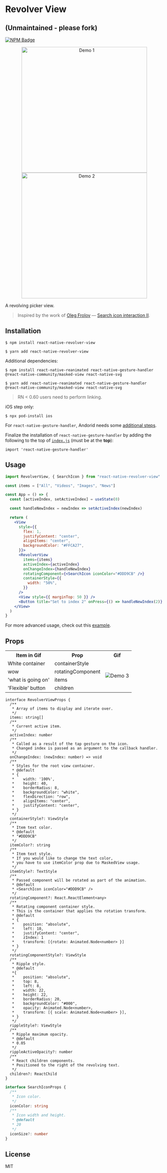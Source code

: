 # Revolver View

## (Unmaintained - please fork)

[![NPM Badge](https://img.shields.io/npm/v/react-native-revolver-view)](https://www.npmjs.com/package/react-native-revolver-view)

<p align="center" >
  <img
    width="400px"
    height="400px"
    src="https://github.com/osamaq/react-native-revolver-view/raw/master/docs/assets/semicircle.gif"
    alt="Demo 1"
  />
  <img
    width="400px"
    height="400px"
    src="https://github.com/osamaq/react-native-revolver-view/raw/master/docs/assets/input.gif"
    alt="Demo 2"
  />
</p>

A revolving picker view.

> Inspired by the work of [Oleg Frolov](https://dribbble.com/Volorf) — [Search icon interaction II](https://dribbble.com/shots/4638987-Search-icon-interaction-II).

## Installation

```
$ npm install react-native-revolver-view
```

```
$ yarn add react-native-revolver-view
```

Additional dependencies:

```
$ npm install react-native-reanimated react-native-gesture-handler @react-native-community/masked-view react-native-svg
```

```
$ yarn add react-native-reanimated react-native-gesture-handler @react-native-community/masked-view react-native-svg
```

> RN < 0.60 users need to perform linking.

iOS step only:

```
$ npx pod-install ios
```

For `react-native-gesture-handler`, Andorid needs some [additional steps](https://software-mansion.github.io/react-native-gesture-handler/docs/getting-started.html#android).

Finalize the installation of `react-native-gesture-handler` by adding the following to the top of [`index.js`](https://github.com/osamaq/react-native-revolver-view/blob/d036cef09770245633596301394b2b10a2500fb6/example/index.js#L1) (must be at the **top**):

`import 'react-native-gesture-handler'`

## Usage

```jsx
import RevolverView, { SearchIcon } from "react-native-revolver-view"

const items = ["All", "Videos", "Images", "News"]

const App = () => {
  const [activeIndex, setActiveIndex] = useState(0)

  const handleNewIndex = newIndex => setActiveIndex(newIndex)

  return (
    <View
      style={{
        flex: 1,
        justifyContent: "center",
        alignItems: "center",
        backgroundColor: "#FFCA27",
      }}>
      <RevolverView
        items={items}
        activeIndex={activeIndex}
        onChangeIndex={handleNewIndex}
        rotatingComponent={<SearchIcon iconColor="#DDD9CB" />}
        containerStyle={{
          width: "50%",
        }}
      />
      <View style={{ marginTop: 50 }} />
      <Button title="Set to index 2" onPress={() => handleNewIndex(2)} />
    </View>
  )
}
```

For more advanced usage, check out this [example](https://github.com/osamaq/react-native-revolver-view/blob/master/example/App.tsx).

## Props

<table>
  <tr>
    <th>Item in Gif</th>
    <th>Prop</th>
    <th>Gif</th>
  </tr>
  <tr>
    <td>White container</td>
    <td>containerStyle</td>
        <td
  rowspan="4"
  ><img src="https://github.com/osamaq/react-native-revolver-view/raw/master/docs/assets/wow.gif" title="Demo 3"></td>
  </tr>
  <tr>
    <td>wow</td>
    <td>rotatingComponent</td>
  </tr>
  <tr>
    <td>'what is going on'</td>
    <td>items</td>
  </tr>
  <tr>
    <td>'Flexible' button</td>
    <td>children</td>
  </tr>
</table>

```tsx
interface RevolverViewProps {
  /**
   * Array of items to display and iterate over.
   */
  items: string[]
  /**
   * Current active item.
   */
  activeIndex: number
  /**
   * Called as a result of the tap gesture on the icon.
   * Changed index is passed as an argument to the callback handler.
   */
  onChangeIndex: (newIndex: number) => void
  /**
   * Styles for the root view container.
   * @default
   * {
   *    width: '100%',
   *    height: 40,
   *    borderRadius: 8,
   *    backgroundColor: "white",
   *    flexDirection: "row",
   *    alignItems: "center",
   *    justifyContent: "center",
   * }
   */
  containerStyle?: ViewStyle
  /**
   * Item text color.
   * @default
   * "#DDD9CB"
   */
  itemColor?: string
  /**
   * Item text style.
   * If you would like to change the text color,
   * you have to use itemColor prop due to MaskedView usage.
   */
  itemStyle?: TextStyle
  /**
   * Passed component will be rotated as part of the animation.
   * @default
   * <SearchIcon iconColor="#DDD9CB" />
   */
  rotatingComponent?: React.ReactElement<any>
  /**
   * Rotating component container style.
   * This is the container that applies the rotation transform.
   * @default
   * {
   *    position: "absolute",
   *    left: 10,
   *    justifyContent: "center",
   *    zIndex: 1
   *    transform: [{rotate: Animated.Node<number> }]
   * }
   */
  rotatingComponentStyle?: ViewStyle
  /**
   * Ripple style.
   * @default
   *{
   *    position: "absolute",
   *    top: 8,
   *    left: 8,
   *    width: 22,
   *    height: 22,
   *    borderRadius: 20,
   *    backgroundColor: "#000",
   *    opacity: Animated.Node<number>,
   *    transform: [{ scale: Animated.Node<number> }],
   * }
   */
  rippleStyle?: ViewStyle
  /**
   * Ripple maximum opacity.
   * @default
   * 0.05
   */
  rippleActiveOpacity?: number
  /**
   * React children components.
   * Positioned to the right of the revolving text.
   */
  children?: ReactChild
}
```

```ts
interface SearchIconProps {
  /**
   * Icon color.
   */
  iconColor: string
  /**
   * Icon width and height.
   * @default
   * 20
   */
  iconSize?: number
}
```

## License

MIT
